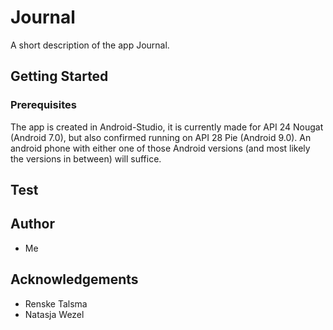 # Journal
A short description of the app Journal.

## Getting Started
### Prerequisites
The app is created in Android-Studio, it is currently made for API 24 Nougat (Android 7.0), but also confirmed running on API 28 Pie (Android 9.0).
An android phone with either one of those Android versions (and most likely the versions in between) will suffice.

## Test


## Author
* Me

## Acknowledgements
* Renske Talsma
* Natasja Wezel
